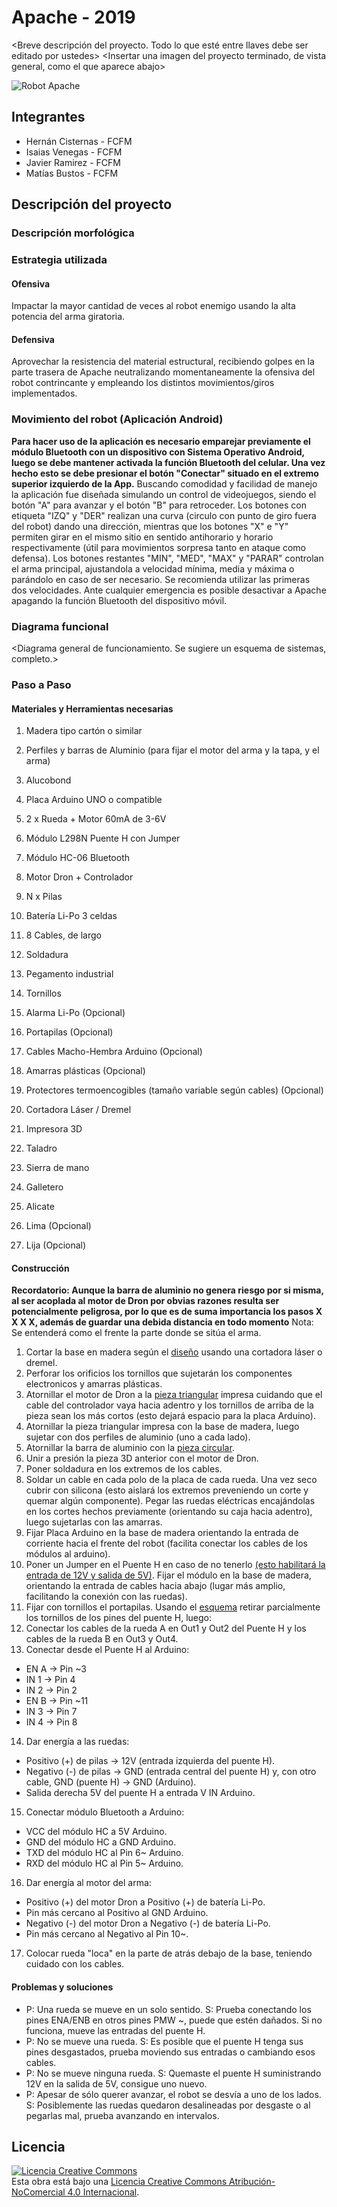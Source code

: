 ﻿# Apache - 2019
<Breve descripción del proyecto. Todo lo que esté entre llaves debe ser editado por ustedes>
<Insertar una imagen del proyecto terminado, de vista general, como el que aparece abajo>

![Robot Apache](/multimedia/apache.jpeg)



## Integrantes
- Hernán Cisternas - FCFM
- Isaias Venegas - FCFM
- Javier Ramirez - FCFM
- Matías Bustos - FCFM


## Descripción del proyecto
### Descripción morfológica

### Estrategia utilizada
#### Ofensiva
Impactar la mayor cantidad de veces al robot enemigo usando la alta potencia del arma giratoria. 

#### Defensiva
Aprovechar la resistencia del material estructural, recibiendo golpes en la parte trasera de Apache neutralizando momentaneamente la ofensiva del robot contrincante y empleando los distintos movimientos/giros implementados.

### Movimiento del robot (Aplicación Android)
**Para hacer uso de la aplicación es necesario emparejar previamente el módulo Bluetooth con un dispositivo con Sistema Operativo Android, luego se debe mantener activada la función Bluetooth del celular. Una vez hecho esto se debe presionar el botón "Conectar" situado en el extremo superior izquierdo de la App.**
Buscando comodidad y facilidad de manejo la aplicación fue diseñada simulando un control de videojuegos, siendo el botón "A" para avanzar y el botón "B" para retroceder. Los botones con etiqueta "IZQ" y "DER" realizan una curva (circulo con punto de giro fuera del robot) dando una dirección, mientras que los botones "X" e "Y" permiten girar en el mismo sitio en sentido antihorario y horario respectivamente (útil para movimientos sorpresa tanto en ataque como defensa).
Los botones restantes "MIN", "MED", "MAX" y "PARAR" controlan el arma principal, ajustandola a velocidad mínima, media y máxima o parándolo en caso de ser necesario. Se recomienda utilizar las primeras dos velocidades.
Ante cualquier emergencia es posible desactivar a Apache apagando la función Bluetooth del dispositivo móvil.


### Diagrama funcional
<Diagrama general de funcionamiento. Se sugiere un esquema de sistemas, completo.>

### Paso a Paso
#### Materiales y Herramientas necesarias

1. Madera tipo cartón o similar
2. Perfiles y barras de Aluminio (para fijar el motor del arma y la tapa, y el arma)
3. Alucobond
4. Placa Arduino UNO o compatible
5. 2 x Rueda + Motor 60mA de 3-6V
6. Módulo L298N Puente H con Jumper
7. Módulo HC-06 Bluetooth
8. Motor Dron + Controlador
9. N x Pilas
10. Batería Li-Po 3 celdas
11. 8 Cables, de largo
12. Soldadura
13. Pegamento industrial
14. Tornillos
15. Alarma Li-Po (Opcional)
16. Portapilas (Opcional)
17. Cables Macho-Hembra Arduino (Opcional)
18. Amarras plásticas (Opcional)
19. Protectores termoencogibles (tamaño variable según cables) (Opcional)

1. Cortadora Láser / Dremel
2. Impresora 3D
3. Taladro
4. Sierra de mano
5. Galletero
6. Alicate
7. Lima (Opcional)
8. Lija (Opcional)

#### Construcción
**Recordatorio: Aunque la barra de aluminio no genera riesgo por si misma, al ser acoplada al motor de Dron por obvias razones resulta ser potencialmente peligrosa, por lo que es de suma importancia los pasos X X X X, además de guardar una debida distancia en todo momento**
Nota: Se entenderá como el frente la parte donde se sitúa el arma.
1. Cortar la base en madera según el [diseño](www.link.cl) usando una cortadora láser o dremel.
2. Perforar los orificios los tornillos que sujetarán los componentes electronicos y amarras plásticas.
3. Atornillar el motor de Dron a la [pieza triangular](link.cl) impresa cuidando que el cable del controlador vaya hacia adentro y los tornillos de arriba de la pieza sean los más cortos (esto dejará espacio para la placa Arduino).
4. Atornillar la pieza triangular impresa con la base de madera, luego sujetar con dos perfiles de aluminio (uno a cada lado).
5. Atornillar la barra de aluminio con la [pieza circular](link.cl).
6. Unir a presión la pieza 3D anterior con el motor de Dron.
7. Poner soldadura en los extremos de los cables.
8. Soldar un cable en cada polo de la placa de cada rueda. Una vez seco cubrir con silicona (esto aislará los extremos preveniendo un corte y quemar algún componente). Pegar las ruedas eléctricas encajándolas en los cortes hechos previamente (orientando su caja hacia adentro), luego sujetarlas con las amarras. 
9. Fijar Placa Arduino en la base de madera orientando la entrada de corriente hacia el frente del robot (facilita conectar los cables de los módulos al arduino).
10. Poner un Jumper en el Puente H en caso de no tenerlo [(esto habilitará la entrada de 12V y salida de 5V)](https://youtu.be/c0L4gNKwjRw?t=70). Fijar el módulo en la base de madera, orientando la entrada de cables hacia abajo (lugar más amplio, facilitando la conexión con las ruedas).
11. Fijar con tornillos el portapilas.
Usando el [esquema](diagrama) retirar parcialmente los tornillos de los pines del puente H, luego:
12. Conectar los cables de la rueda A en Out1 y Out2 del Puente H y los cables de la rueda B en Out3 y Out4.
13. Conectar desde el Puente H al Arduino:
- EN A -> Pin ~3
- IN 1 -> Pin 4
- IN 2 -> Pin 2
- EN B -> Pin ~11
- IN 3 -> Pin 7 
- IN 4 -> Pin 8
14. Dar energía a las ruedas:
- Positivo (+) de pilas -> 12V (entrada izquierda del puente H).
- Negativo (-) de pilas -> GND (entrada central del puente H) y, con otro cable, GND (puente H) -> GND (Arduino).
- Salida derecha 5V del puente H a entrada V IN Arduino.
15. Conectar módulo Bluetooth a Arduino:
- VCC del módulo HC a 5V Arduino.
- GND del módulo HC a GND Arduino.
- TXD del módulo HC al Pin 6~ Arduino.
- RXD del módulo HC al Pin 5~ Arduino.
16. Dar energía al motor del arma:
- Positivo (+) del motor Dron a Positivo (+) de batería Li-Po.
- Pin más cercano al Positivo al GND Arduino.
- Negativo (-) del motor Dron a Negativo (-) de batería Li-Po.
- Pin más cercano al Negativo al Pin 10~.
17. Colocar rueda "loca" en la parte de atrás debajo de la base, teniendo cuidado con los cables.

#### Problemas y soluciones
- P: Una rueda se mueve en un solo sentido. S: Prueba conectando los pines ENA/ENB en otros pines PMW ~, puede que estén dañados. Si no funciona, mueve las entradas del puente H.
- P: No se mueve una rueda. S: Es posible que el puente H tenga sus pines desgastados, prueba moviendo sus entradas o cambiando esos cables.
- P: No se mueve ninguna rueda. S: Quemaste el puente H suministrando 12V en la salida de 5V, consigue uno nuevo.
- P: Apesar de sólo querer avanzar, el robot se desvía a uno de los lados. S: Posiblemente las ruedas quedaron desalineadas por desgaste o al pegarlas mal, prueba avanzando en intervalos.


## Licencia
<a rel="license" href="http://creativecommons.org/licenses/by-nc/4.0/"><img alt="Licencia Creative Commons" style="border-width:0" src="https://i.creativecommons.org/l/by-nc/4.0/88x31.png" /></a><br />Esta obra está bajo una <a rel="license" href="http://creativecommons.org/licenses/by-nc/4.0/">Licencia Creative Commons Atribución-NoComercial 4.0 Internacional</a>.
